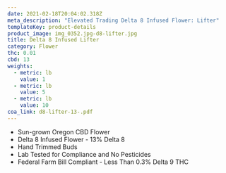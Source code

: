 ```yaml
---
date: 2021-02-18T20:04:02.318Z
meta_description: "Elevated Trading Delta 8 Infused Flower: Lifter"
templateKey: product-details
product_image: img_0352.jpg-d8-lifter.jpg
title: Delta 8 Infused Lifter
category: Flower
thc: 0.01
cbd: 13
weights:
  - metric: lb
    value: 1
  - metric: lb
    value: 5
  - metric: lb
    value: 10
coa_link: d8-lifter-13-.pdf
---
```



* Sun-grown Oregon CBD Flower
* Delta 8 Infused Flower - 13% Delta 8
* Hand Trimmed Buds
* Lab Tested for Compliance and No Pesticides
* Federal Farm Bill Compliant - Less Than 0.3% Delta 9 THC